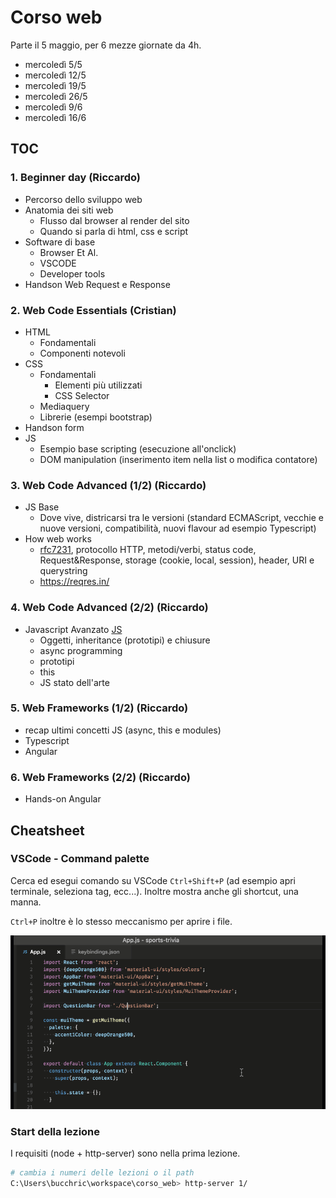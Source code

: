 # Corso web

Parte il 5 maggio, per 6 mezze giornate da 4h.

* mercoledì 5/5
* mercoledì 12/5
* mercoledì 19/5
* mercoledì 26/5
* mercoledì 9/6
* mercoledì 16/6

## TOC

### 1. Beginner day (Riccardo)

* Percorso dello sviluppo web
* Anatomia dei siti web
    - Flusso dal browser al render del sito
    - Quando si parla di html, css e script
* Software di base
    - Browser Et Al.
    - VSCODE
    - Developer tools
* Handson Web Request e Response

### 2. Web Code Essentials (Cristian)

* HTML
    - Fondamentali
    - Componenti notevoli
* CSS 
    - Fondamentali
        + Elementi più utilizzati
        + CSS Selector
    - Mediaquery
    - Librerie (esempi bootstrap)
* Handson form
* JS
    - Esempio base scripting (esecuzione all'onclick)
    - DOM manipulation (inserimento item nella list o modifica contatore)

### 3. Web Code Advanced (1/2) (Riccardo)

* JS Base
    - Dove vive, districarsi tra le versioni (standard ECMAScript, vecchie e nuove versioni, compatibilità, nuovi flavour ad esempio Typescript)
* How web works 
    - [rfc7231](https://tools.ietf.org/html/rfc7231), protocollo HTTP, metodi/verbi, status code, Request&Response, storage (cookie, local, session), header, URI e querystring
    - https://reqres.in/

### 4. Web Code Advanced (2/2) (Riccardo)

* Javascript Avanzato [JS](https://eloquentjavascript.net/)
    - Oggetti, inheritance (prototipi) e chiusure
    - async programming 
    - prototipi
    - this
    - JS stato dell'arte

### 5. Web Frameworks (1/2) (Riccardo)

* recap ultimi concetti JS (async, this e modules)
* Typescript
* Angular

### 6. Web Frameworks (2/2) (Riccardo)

* Hands-on Angular

## Cheatsheet

### VSCode - Command palette

Cerca ed esegui comando su VSCode `Ctrl+Shift+P` (ad esempio apri terminale, seleziona tag, ecc...). Inoltre mostra anche gli shortcut, una manna. 

`Ctrl+P` inoltre è lo stesso meccanismo per aprire i file.

![OpenCommandPalette](OpenCommandPalette.gif)

### Start della lezione

I requisiti (node + http-server) sono nella prima lezione.

```bash
# cambia i numeri delle lezioni o il path
C:\Users\bucchric\workspace\corso_web> http-server 1/
```

